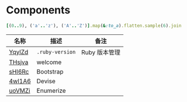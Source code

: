 # Components

```ruby
[(0..9), ('a'..'z'), ('A'..'Z')].map(&:to_a).flatten.sample(6).join
```



名称|描述|备注
---|---|---
[YqylZd](./YqylZd) | `.ruby-version`|Ruby 版本管理
[THsjva](./THsjva) | welcome
[sHI6Rc](./sHI6Rc) | Bootstrap
[4wI1A6](./4wI1A6) | Devise
[uoVMZi](./uoVMZi) | Enumerize